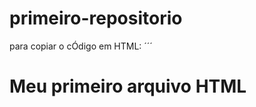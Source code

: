 # primeiro-repositorio

para copiar o cÓdigo em HTML:
´´´
<html>
  <h1>Meu primeiro arquivo HTML</h1>

</htlm>
